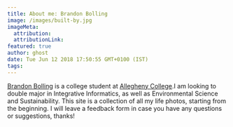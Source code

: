 ```yaml
---
title: About me: Brandon Bolling
image: /images/built-by.jpg
imageMeta:
  attribution:
  attributionLink:
featured: true
author: ghost
date: Tue Jun 12 2018 17:50:55 GMT+0100 (IST)
tags:
---
```

[Brandon Bolling](https://Intagram/bbolling82) is a college student at [Allegheny College](https://emberjs.com/team).I am looking to double major in Integrative Informatics, as well as Environmental Science and Sustainability. This site is a collection of all my life photos, starting from the beginning. I will leave a feedback form in case you have any questions or suggestions, thanks!
